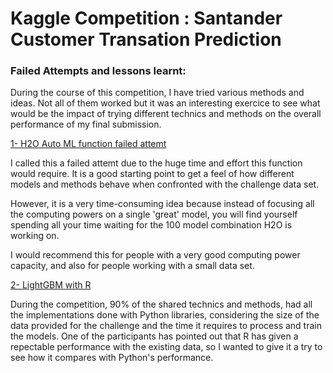 # Kaggle Competition : Santander Customer Transation Prediction
### Failed Attempts and lessons learnt:
During the course of this competition, I have tried various methods and ideas. Not all of them worked but it was an interesting exercice to see what would be the impact of trying different technics and methods on the overall performance of my final submission.


[1- H2O Auto ML function failed attemt](/Other_Scripts/Kaggle_H2O_Auto_ML_Function_Test_V03.ipynb)

I called this a failed attemt due to the huge time and effort this function would require. It is a good starting point to get a feel of how different models and methods behave when confronted with the challenge data set. 

However, it is a very time-consuming idea because instead of focusing all the computing powers on a single 'great' model, you will find yourself spending all your time waiting for the 100 model combination H2O is working on.

I would recommend this for people with a very good computing power capacity, and also for people working with a small data set.

[2- LightGBM with R](/Other_Scripts/R_LightGBM_NoteBook_V04.ipynb)

During the competition, 90% of the shared technics and methods, had all the implementations done with Python libraries, considering the size of the data provided for the challenge and the time it requires to process and train the models.
One of the participants has pointed out that R has given a repectable performance with the existing data, so I wanted to give it a try to see how it compares with Python's performance.



